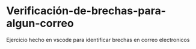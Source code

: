 # Verificación-de-brechas-para-algun-correo
Ejercicio hecho en vscode para identificar brechas en correo electronicos 
